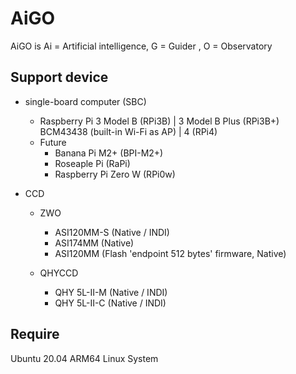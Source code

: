 # AiGO
AiGO is Ai = Artificial intelligence, G = Guider , O = Observatory

## Support device

* single-board computer (SBC)
  - Raspberry Pi 3 Model B (RPi3B) | 3 Model B Plus (RPi3B+) BCM43438 (built-in Wi-Fi as AP) | 4 (RPi4)
  - Future
    * Banana Pi M2+ (BPI-M2+)
    * Roseaple Pi (RaPi)
    * Raspberry Pi Zero W (RPi0w)

* CCD
  - ZWO
    * ASI120MM-S (Native / INDI)
    * ASI174MM (Native)
    * ASI120MM (Flash 'endpoint 512 bytes' firmware, Native)

  - QHYCCD
    * QHY 5L-II-M (Native / INDI)
    * QHY 5L-II-C (Native / INDI)

## Require

Ubuntu 20.04 ARM64 Linux System
